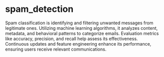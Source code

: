 # spam_detection
Spam classification is identifying and filtering unwanted messages from legitimate ones. Utilizing machine learning algorithms, it analyzes content, metadata, and behavioral patterns to categorize emails. Evaluation metrics like accuracy, precision, and recall help assess its effectiveness. Continuous updates and feature engineering enhance its performance, ensuring users receive relevant communications.
